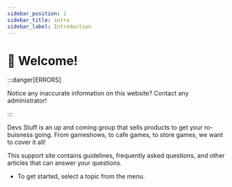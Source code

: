 ```yaml
---
sidebar_position: 1
sidebar_title: intro
sidebar_label: Introduction
---
```


# 👋 Welcome!

:::danger[ERRORS]

Notice any inaccurate information on this website? Contact any administrator!

:::


Devs Stuff is an up and coming group that sells products to get your ro-buisness going. From gameshows, to cafe games, to store games, we want to cover it all!

This support site contains guidelines, frequently asked questions, and other articles that can answer your questions.
- To get started, select a topic from the menu.
